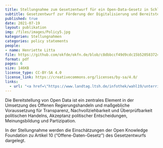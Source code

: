 ```yaml
---
title: Stellungnahme zum Gesetzentwurf für ein Open-Data-Gesetz in Schleswig-Holstein 
subtitle: Gesetzentwurf zur Förderung der Digitalisierung und Bereitstellung von offenen Daten in der Verwaltung der Landesregierung Schleswig-Holstein
published: true
date: 2021-07-19
layout: publikation
img: /files/images/Policy5.jpg
kategorien: Stellungnahmen
categories: policy statements
people:
- name: Henriette Litta
file: https://github.com/okfde/okfn.de/blob/c8dbbccf49d9cdc15b520583724a069dcac67a80/static/files/publikationen/2021-07-19_OKF%20Stellungnahme_OpenDataGesetz_SH.pdf?raw=true
format: pdf
pages: 6
size: 146KB
license_type: CC-BY-SA 4.0
license_link: https://creativecommons.org/licenses/by-sa/4.0/
links: 
  - url: "<a href=\"https://www.landtag.ltsh.de/infothek/wahl19/unterrichtungen/00300/unterrichtung-19-00301.pdf\" target=\"_blank\">Zum Gesetzentwurf</a>"
---
```


Die Bereitstellung von Open Data ist ein zentrales Element in der Umsetzung des Offenen Regierungshandeln und maßgebliche Voraussetzung für Transparenz, Nachvollziehbarkeit und Überprüfbarkeit politischen Handelns, Akzeptanz politischer Entscheidungen, Meinungsbildung und Partizipation.

In der Stellungnahme werden die Einschätzungen der Open Knowledge Foundation zu Artikel 10 (“Offene-Daten-Gesetz”) des Gesetzentwurfs dargelegt.
